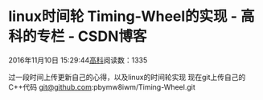 
# linux时间轮 Timing-Wheel的实现 - 高科的专栏 - CSDN博客

2016年11月10日 15:29:44[高科](https://me.csdn.net/pbymw8iwm)阅读数：1335


过一段时间上传更新自己的心得，以及linux的时间轮实现
现在git上传自己的C++代码 git@github.com:pbymw8iwm/Timing-Wheel.git


